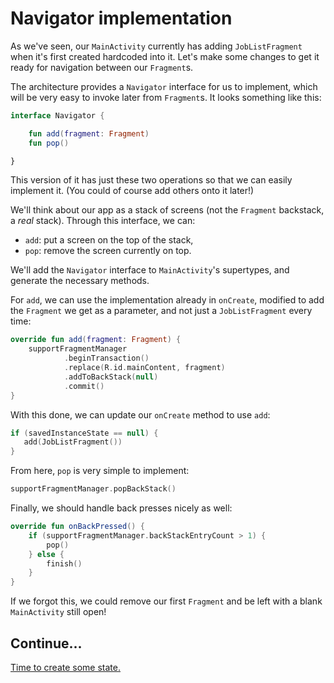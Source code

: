 # Navigator implementation

As we've seen, our `MainActivity` currently has adding `JobListFragment` when it's first created hardcoded into it. Let's make some changes to get it ready for navigation between our `Fragment`s.

The architecture provides a `Navigator` interface for us to implement, which will be very easy to invoke later from `Fragment`s. It looks something like this:

```kotlin
interface Navigator {

    fun add(fragment: Fragment)
    fun pop()

}
```

This version of it has just these two operations so that we can easily implement it. (You could of course add others onto it later!)

We'll think about our app as a stack of screens (not the `Fragment` backstack, a _real_ stack). Through this interface, we can:

- `add`: put a screen on the top of the stack,
- `pop`: remove the screen currently on top.

We'll add the `Navigator` interface to `MainActivity`'s supertypes, and generate the necessary methods.

For `add`, we can use the implementation already in `onCreate`, modified to add the `Fragment` we get as a parameter, and not just a `JobListFragment` every time:

```kotlin
override fun add(fragment: Fragment) {
    supportFragmentManager
            .beginTransaction()
            .replace(R.id.mainContent, fragment)
            .addToBackStack(null)
            .commit()
}
```

With this done, we can update our `onCreate` method to use `add`:

```kotlin
if (savedInstanceState == null) {
   add(JobListFragment())
}
```

From here, `pop` is very simple to implement:

```kotlin
supportFragmentManager.popBackStack()
```

Finally, we should handle back presses nicely as well:

```kotlin
override fun onBackPressed() {
    if (supportFragmentManager.backStackEntryCount > 1) {
        pop()
    } else {
        finish()
    }
}
```

If we forgot this, we could remove our first `Fragment` and be left with a blank `MainActivity` still open!

## Continue...

[Time to create some state.](./viewstate-and-presenter.md)
